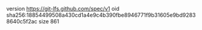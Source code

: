 version https://git-lfs.github.com/spec/v1
oid sha256:18854499508a430cd1a4e9c4b390fbe8946771f9b31605e9bd92838640c5f2ac
size 861
